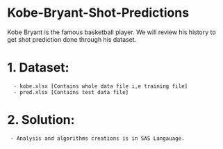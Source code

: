# Kobe-Bryant-Shot-Predictions
Kobe Bryant is the famous basketball player. We will review his history to get shot prediction done through his dataset.

# 1. Dataset:
      - kobe.xlsx [Contains whole data file i,e training file]
      - pred.xlsx [Contains test data file]
      
# 2. Solution:
     - Analysis and algorithms creations is in SAS Langauage.
